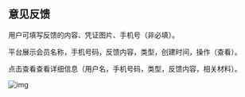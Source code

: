 ## 意见反馈

用户可填写反馈的内容、凭证图片、手机号（非必填）。

平台展示会员名称，手机号码，反馈内容，类型，创建时间，操作（查看）。

点击查看查看详细信息（用户名，手机号码，类型，反馈内容，相关材料）。

![img](https://docs.sellwell.cn/help/images/%E6%84%8F%E8%A7%81%E5%8F%8D%E9%A6%88.png)